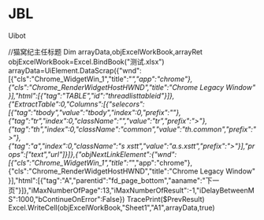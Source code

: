 # JBL
Uibot

//猫窝纪主任标题
Dim arrayData,objExcelWorkBook,arrayRet
objExcelWorkBook=Excel.BindBook("测试.xlsx")
arrayData=UiElement.DataScrap({"wnd":[{"cls":"Chrome_WidgetWin_1","title":"*","app":"chrome"},{"cls":"Chrome_RenderWidgetHostHWND","title":"Chrome Legacy Window"}],"html":[{"tag":"TABLE","id":"threadlisttableid"}]},{"ExtractTable":0,"Columns":[{"selecors":[{"tag":"tbody","value":"tbody","index":0,"prefix":""},{"tag":"tr","index":0,"className":"","value":"tr","prefix":">"},{"tag":"th","index":0,"className":"common","value":"th.common","prefix":">"},{"tag":"a","index":0,"className":"s xstt","value":"a.s.xstt","prefix":">"}],"props":["text","url"]}]},{"objNextLinkElement":{"wnd":[{"cls":"Chrome_WidgetWin_1","title":"*","app":"chrome"},{"cls":"Chrome_RenderWidgetHostHWND","title":"Chrome Legacy Window"}],"html":[{"tag":"A","parentid":"fd_page_bottom","aaname":"下一页"}]},"iMaxNumberOfPage":13,"iMaxNumberOfResult":-1,"iDelayBetweenMS":1000,"bContinueOnError":False})
TracePrint($PrevResult)
Excel.WriteCell(objExcelWorkBook,"Sheet1","A1",arrayData,true)
